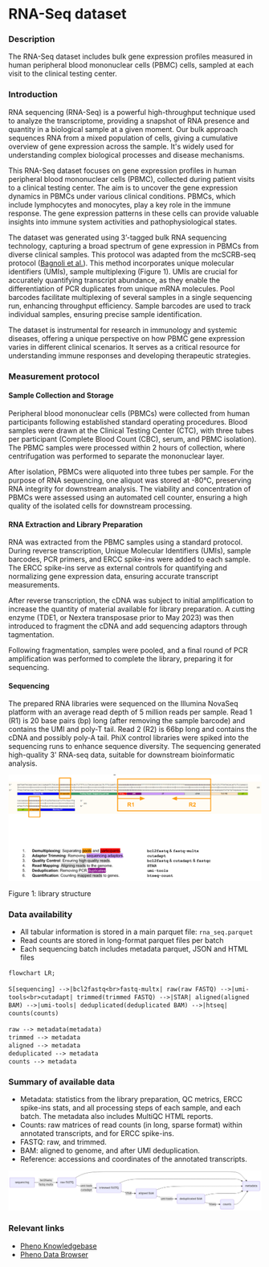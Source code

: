 # RNA-Seq dataset

### Description 

The RNA-Seq dataset includes bulk gene expression profiles measured in human peripheral blood mononuclear cells (PBMC) cells, sampled at each visit to the clinical testing center.

### Introduction 
<!-- just for RNA-Seq: shortened from the original introduction in the data doc -->
RNA sequencing (RNA-Seq) is a powerful high-throughput technique used to analyze the transcriptome, providing a snapshot of RNA presence and quantity in a biological sample at a given moment. Our bulk approach sequences RNA from a mixed population of cells, giving a cumulative overview of gene expression across the sample. It's widely used for understanding complex biological processes and disease mechanisms.

This RNA-Seq dataset focuses on gene expression profiles in human peripheral blood mononuclear cells (PBMC), collected during patient visits to a clinical testing center. The aim is to uncover the gene expression dynamics in PBMCs under various clinical conditions. PBMCs, which include lymphocytes and monocytes, play a key role in the immune response. The gene expression patterns in these cells can provide valuable insights into immune system activities and pathophysiological states.

The dataset was generated using 3’-tagged bulk RNA sequencing technology, capturing a broad spectrum of gene expression in PBMCs from diverse clinical samples. This protocol was adapted from the mcSCRB-seq protocol  ([Bagnoli et al.](https://www.nature.com/articles/s41467-018-05347-6)). This method incorporates unique molecular identifiers (UMIs), sample multiplexing (Figure 1). UMIs are crucial for accurately quantifying transcript abundance, as they enable the differentiation of PCR duplicates from unique mRNA molecules. Pool barcodes facilitate multiplexing of several samples in a single sequencing run, enhancing throughput efficiency. Sample barcodes are used to track individual samples, ensuring precise sample identification.

The dataset is instrumental for research in immunology and systemic diseases, offering a unique perspective on how PBMC gene expression varies in different clinical scenarios. It serves as a critical resource for understanding immune responses and developing therapeutic strategies.

### Measurement protocol 
<!-- long measurment protocol for the data browser -->
#### Sample Collection and Storage
Peripheral blood mononuclear cells (PBMCs) were collected from human participants following established standard operating procedures. Blood samples were drawn at the Clinical Testing Center (CTC), with three tubes per participant (Complete Blood Count (CBC), serum, and PBMC isolation). The PBMC samples were processed within 2 hours of collection, where centrifugation was performed to separate the mononuclear layer.

After isolation, PBMCs were aliquoted into three tubes per sample. For the purpose of RNA sequencing, one aliquot was stored at -80°C, preserving RNA integrity for downstream analysis. The viability and concentration of PBMCs were assessed using an automated cell counter, ensuring a high quality of the isolated cells for downstream processing.

#### RNA Extraction and Library Preparation
RNA was extracted from the PBMC samples using a standard protocol. During reverse transcription, Unique Molecular Identifiers (UMIs), sample barcodes, PCR primers, and ERCC spike-ins were added to each sample. The ERCC spike-ins serve as external controls for quantifying and normalizing gene expression data, ensuring accurate transcript measurements.

After reverse transcription, the cDNA was subject to initial amplification to increase the quantity of material available for library preparation. A cutting enzyme (TDE1, or Nextera transposase prior to May 2023) was then introduced to fragment the cDNA and add sequencing adaptors through tagmentation.

Following fragmentation, samples were pooled, and a final round of PCR amplification was performed to complete the library, preparing it for sequencing.

#### Sequencing
The prepared RNA libraries were sequenced on the Illumina NovaSeq platform with an average read depth of 5 million reads per sample. Read 1 (R1) is 20 base pairs (bp) long (after removing the sample barcode) and contains the UMI and poly-T tail. Read 2 (R2) is 66bp long and contains the cDNA and possibly poly-A tail. PhiX control libraries were spiked into the sequencing runs to enhance sequence diversity. The sequencing generated high-quality 3' RNA-seq data, suitable for downstream bioinformatic analysis.

![library structure](library_structure.png)

Figure 1: library structure

### Data availability 
<!-- for the example notebooks -->
- All tabular information is stored in a main parquet file: `rna_seq.parquet`
- Read counts are stored in long-format parquet files per batch
- Each sequencing batch includes metadata parquet, JSON and HTML files

```{mermaid}
flowchart LR;

S[sequencing] -->|bcl2fastq<br>fastq-multx| raw(raw FASTQ) -->|umi-tools<br>cutadapt| trimmed(trimmed FASTQ) -->|STAR| aligned(aligned BAM) -->|umi-tools| deduplicated(deduplicated BAM) -->|htseq| counts(counts)

raw --> metadata(metadata)
trimmed --> metadata
aligned --> metadata
deduplicated --> metadata
counts --> metadata
```

### Summary of available data 
<!-- for the data browser -->
- Metadata: statistics from the library preparation, QC metrics, ERCC spike-ins stats, and all processing steps of each sample, and each batch. The metadata also includes MultiQC HTML reports.
- Counts: raw matrices of read counts (in long, sparse format) within annotated transcripts, and for ERCC spike-ins.
- FASTQ: raw, and trimmed.
- BAM: aligned to genome, and after UMI deduplication.
- Reference: accessions and coordinates of the annotated transcripts.

![availbale data](rna_data.png)

### Relevant links

* [Pheno Knowledgebase](https://knowledgebase.pheno.ai/datasets/024-rna_seq.html)
* [Pheno Data Browser](https://pheno-demo-app.vercel.app/folder/24)
